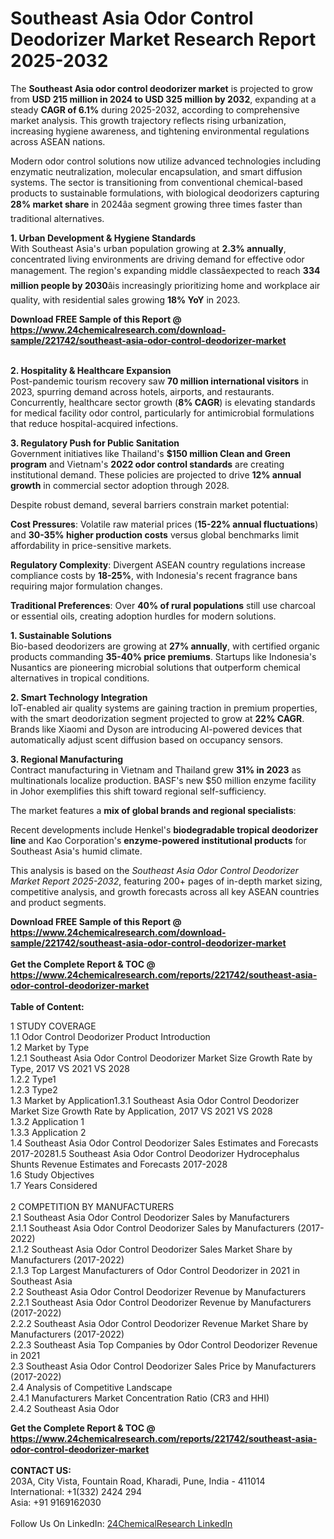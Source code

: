 <h1>Southeast Asia Odor Control Deodorizer Market Research Report 2025-2032</h1><p>The <strong>Southeast Asia odor control deodorizer market</strong> is projected to grow from <strong>USD 215 million in 2024 to USD 325 million by 2032</strong>, expanding at a steady <strong>CAGR of 6.1%</strong> during 2025-2032, according to comprehensive market analysis. This growth trajectory reflects rising urbanization, increasing hygiene awareness, and tightening environmental regulations across ASEAN nations.</p><p>Modern odor control solutions now utilize advanced technologies including enzymatic neutralization, molecular encapsulation, and smart diffusion systems. The sector is transitioning from conventional chemical-based products to sustainable formulations, with biological deodorizers capturing <strong>28% market share</strong> in 2024âa segment growing three times faster than traditional alternatives.</p><p><strong>1. Urban Development &amp; Hygiene Standards</strong><br>
With Southeast Asia's urban population growing at <strong>2.3% annually</strong>, concentrated living environments are driving demand for effective odor management. The region's expanding middle classâexpected to reach <strong>334 million people by 2030</strong>âis increasingly prioritizing home and workplace air quality, with residential sales growing <strong>18% YoY</strong> in 2023.</p><div><b>Download FREE Sample of this Report @ 
            <a href="https://www.24chemicalresearch.com/download-sample/221742/southeast-asia-odor-control-deodorizer-market">
            https://www.24chemicalresearch.com/download-sample/221742/southeast-asia-odor-control-deodorizer-market</a></b></div><br><p><strong>2. Hospitality &amp; Healthcare Expansion</strong><br>
Post-pandemic tourism recovery saw <strong>70 million international visitors</strong> in 2023, spurring demand across hotels, airports, and restaurants. Concurrently, healthcare sector growth (<strong>8% CAGR</strong>) is elevating standards for medical facility odor control, particularly for antimicrobial formulations that reduce hospital-acquired infections.</p><p><strong>3. Regulatory Push for Public Sanitation</strong><br>
Government initiatives like Thailand's <strong>$150 million Clean and Green program</strong> and Vietnam's <strong>2022 odor control standards</strong> are creating institutional demand. These policies are projected to drive <strong>12% annual growth</strong> in commercial sector adoption through 2028.</p><p>Despite robust demand, several barriers constrain market potential:</p><p><strong>Cost Pressures</strong>: Volatile raw material prices (<strong>15-22% annual fluctuations</strong>) and <strong>30-35% higher production costs</strong> versus global benchmarks limit affordability in price-sensitive markets.</p><p><strong>Regulatory Complexity</strong>: Divergent ASEAN country regulations increase compliance costs by <strong>18-25%</strong>, with Indonesia's recent fragrance bans requiring major formulation changes.</p><p><strong>Traditional Preferences</strong>: Over <strong>40% of rural populations</strong> still use charcoal or essential oils, creating adoption hurdles for modern solutions.</p><p><strong>1. Sustainable Solutions</strong><br>
Bio-based deodorizers are growing at <strong>27% annually</strong>, with certified organic products commanding <strong>35-40% price premiums</strong>. Startups like Indonesia's Nusantics are pioneering microbial solutions that outperform chemical alternatives in tropical conditions.</p><p><strong>2. Smart Technology Integration</strong><br>
IoT-enabled air quality systems are gaining traction in premium properties, with the smart deodorization segment projected to grow at <strong>22% CAGR</strong>. Brands like Xiaomi and Dyson are introducing AI-powered devices that automatically adjust scent diffusion based on occupancy sensors.</p><p><strong>3. Regional Manufacturing</strong><br>
Contract manufacturing in Vietnam and Thailand grew <strong>31% in 2023</strong> as multinationals localize production. BASF's new $50 million enzyme facility in Johor exemplifies this shift toward regional self-sufficiency.</p><p>The market features a <strong>mix of global brands and regional specialists</strong>:</p><p>Recent developments include Henkel's <strong>biodegradable tropical deodorizer line</strong> and Kao Corporation's <strong>enzyme-powered institutional products</strong> for Southeast Asia's humid climate.</p><p>This analysis is based on the <em>Southeast Asia Odor Control Deodorizer Market Report 2025-2032</em>, featuring 200+ pages of in-depth market sizing, competitive analysis, and growth forecasts across all key ASEAN countries and product segments.</p><div><b>Download FREE Sample of this Report @ 
            <a href="https://www.24chemicalresearch.com/download-sample/221742/southeast-asia-odor-control-deodorizer-market">
            https://www.24chemicalresearch.com/download-sample/221742/southeast-asia-odor-control-deodorizer-market</a></b></div><br><div><b>Get the Complete Report & TOC @ 
            <a href="https://www.24chemicalresearch.com/reports/221742/southeast-asia-odor-control-deodorizer-market">
            https://www.24chemicalresearch.com/reports/221742/southeast-asia-odor-control-deodorizer-market</a></b></div><br>
            <b>Table of Content:</b><p>1 STUDY COVERAGE<br />
1.1 Odor Control Deodorizer Product Introduction<br />
1.2 Market by Type<br />
1.2.1 Southeast Asia Odor Control Deodorizer Market Size Growth Rate by Type, 2017 VS 2021 VS 2028<br />
1.2.2 Type1<br />
1.2.3 Type2<br />
1.3 Market by Application1.3.1 Southeast Asia Odor Control Deodorizer  Market Size Growth Rate by Application, 2017 VS 2021 VS 2028<br />
1.3.2 Application 1<br />
1.3.3 Application 2<br />
1.4 Southeast Asia Odor Control Deodorizer  Sales Estimates and Forecasts 2017-20281.5 Southeast Asia Odor Control Deodorizer Hydrocephalus Shunts Revenue Estimates and Forecasts 2017-2028<br />
1.6 Study Objectives<br />
1.7 Years Considered<br />
<br />
2 COMPETITION BY MANUFACTURERS<br />
2.1 Southeast Asia Odor Control Deodorizer Sales by Manufacturers<br />
2.1.1 Southeast Asia Odor Control Deodorizer Sales by Manufacturers (2017-2022)<br />
2.1.2 Southeast Asia Odor Control Deodorizer Sales Market Share by Manufacturers (2017-2022)<br />
2.1.3 Top Largest Manufacturers of  Odor Control Deodorizer in 2021 in Southeast Asia<br />
2.2 Southeast Asia Odor Control Deodorizer Revenue by Manufacturers<br />
2.2.1 Southeast Asia Odor Control Deodorizer Revenue by Manufacturers (2017-2022)<br />
2.2.2 Southeast Asia Odor Control Deodorizer Revenue Market Share by Manufacturers (2017-2022)<br />
2.2.3 Southeast Asia Top Companies by Odor Control Deodorizer Revenue in 2021<br />
2.3 Southeast Asia Odor Control Deodorizer Sales Price by Manufacturers (2017-2022)<br />
2.4 Analysis of Competitive Landscape<br />
2.4.1 Manufacturers Market Concentration Ratio (CR3 and HHI)<br />
2.4.2 Southeast Asia Odor </p><div><b>Get the Complete Report & TOC @ 
            <a href="https://www.24chemicalresearch.com/reports/221742/southeast-asia-odor-control-deodorizer-market">
            https://www.24chemicalresearch.com/reports/221742/southeast-asia-odor-control-deodorizer-market</a></b></div><br><b>CONTACT US:</b><br>
            203A, City Vista, Fountain Road, Kharadi, Pune, India - 411014<br>
            International: +1(332) 2424 294<br>
            Asia: +91 9169162030 <br><br>
            Follow Us On LinkedIn: <a href="https://www.linkedin.com/company/24chemicalresearch/">24ChemicalResearch LinkedIn</a>